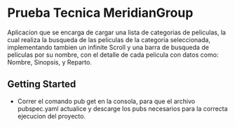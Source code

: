 # Prueba Tecnica MeridianGroup

Aplicacion que se encarga de cargar una lista de categorias de peliculas, la cual realiza la busqueda de las peliculas de la categoria seleccionada, implementando tambien un infinite Scroll y una barra de busqueda de peliculas por su nombre, con el detalle de cada pelicula con datos como: Nombre, Sinopsis, y Reparto.

## Getting Started

- Correr el comando pub get en la consola, para que el archivo pubspec.yaml actualice y descarge los pubs necesarios para la correcta ejecucion del proyecto.
